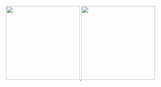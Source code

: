 <p align="center">
  <a href="https://github.com/GoodM4ven">
    <img height="195em" src="https://github-readme-stats.vercel.app/api?username=GoodM4ven&show_icons=true&theme=dark" />
  </a>
  <a href="https://github.com/GoodM4ven">
    <img height="195em" src="https://github-readme-stats.vercel.app/api/top-langs/?username=GoodM4ven&layout=compact&theme=dark" />
  </a>
</p>
